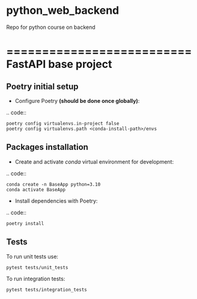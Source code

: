 # python_web_backend
Repo for python  course on backend

==========================
FastAPI base project
==========================

Poetry initial setup
-------------------------------------------------------------------------------
- Configure Poetry **(should be done once globally)**:

.. code::

    poetry config virtualenvs.in-project false
    poetry config virtualenvs.path <conda-install-path>/envs

Packages installation
-------------------------------------------------------------------------------
- Create and activate *conda* virtual environment for development:

.. code::

    conda create -n BaseApp python=3.10
    conda activate BaseApp

- Install dependencies with Poetry:

.. code::

    poetry install


## Tests
To run unit tests use:
```commandline
pytest tests/unit_tests
```
To run integration tests:
```commandline
pytest tests/integration_tests
```